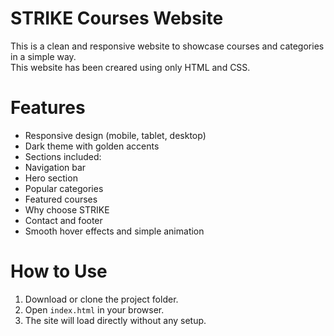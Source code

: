# STRIKE Courses Website

This is a clean and responsive website to showcase courses and categories in a simple way.  
This website has been creared using only HTML and CSS.

# Features
- Responsive design (mobile, tablet, desktop)  
- Dark theme with golden accents  
- Sections included:
- Navigation bar
- Hero section
- Popular categories
- Featured courses
- Why choose STRIKE
- Contact and footer
- Smooth hover effects and simple animation

# How to Use
1. Download or clone the project folder.  
2. Open `index.html` in your browser.  
3. The site will load directly without any setup.
